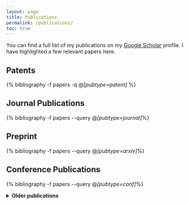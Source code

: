 ```yaml
---
layout: page
title: Publications
permalink: /publications/
toc: true
---
```


You can find a full list of my publications on my [Google Scholar](https://scholar.google.com/citations?hl=en&user=rvBdf6wAAAAJ&view_op=list_works&sortby=pubdate) profile. I have highlighted a few relevant papers here.

## Patents

{% bibliography -f papers -q @*[pubtype=patent]* %}

## Journal Publications

{% bibliography -f papers --query @*[pubtype=journal]*%}

## Preprint

{% bibliography -f papers --query @*[pubtype=arxiv]*%}

## Conference Publications

{% bibliography -f papers --query @*[pubtype=conf]*%}



<details><summary><b>Older publications</b></summary>
{% bibliography --file uvce %}
</details>

